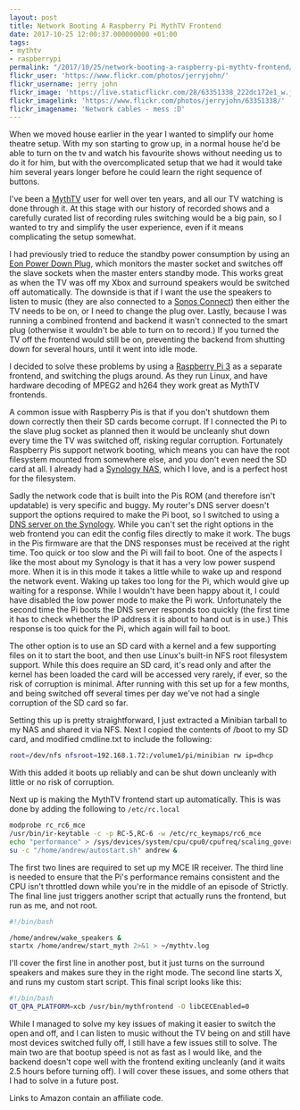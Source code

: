 ```yaml
---
layout: post
title: Network Booting A Raspberry Pi MythTV Frontend
date: 2017-10-25 12:00:37.000000000 +01:00
tags:
- mythtv
- raspberrypi
permalink: "/2017/10/25/network-booting-a-raspberry-pi-mythtv-frontend/"
flickr_user: 'https://www.flickr.com/photos/jerryjohn/'
flickr_username: jerry john
flickr_image: 'https://live.staticflickr.com/28/63351338_222dc172e1_w.jpg'
flickr_imagelink: 'https://www.flickr.com/photos/jerryjohn/63351338/'
flickr_imagename: 'Network cables - mess :D'
---
```

When we moved house earlier in the year I wanted to simplify our home theatre setup. With my son starting to
grow up, in a normal house he'd be able to turn on the tv and watch his favourite shows without needing us to
do it for him, but with the overcomplicated setup that we had it would take him several years longer before he
could learn the right sequence of buttons.

I've been a [MythTV](http://www.mythtv.org) user for well over ten years, and all our TV watching
is done through it. At this stage with our history of recorded shows and a carefully curated list of recording
rules switching would be a big pain, so I wanted to try and simplify the user experience, even if it means
complicating the setup somewhat.

I had previously tried to reduce the standby power consumption by using an
[Eon Power Down Plug](https://www.amazon.co.uk/dp/B00VKU57D4/ref=cm_sw_r_cp_api_ezg7zb995ZDKJ), which
monitors the master socket and switches off the slave sockets when the master enters standby mode. This works
great as when the TV was off my Xbox and surround speakers would be switched off automatically. The downside
is that if I want the use the speakers to listen to music (they are also connected to a
[Sonos Connect](http://amzn.to/2lbf162)) then either the TV needs to be on, or I need to change the
plug over. Lastly, because I was running a combined frontend and backend it wasn't connected to the smart plug
(otherwise it wouldn't be able to turn on to record.) If you turned the TV off the frontend would still be on,
preventing the backend from shutting down for several hours, until it went into idle mode.

I decided to solve these problems by using a [Raspberry Pi 3](http://amzn.to/2ld3GT8) as a separate
frontend, and switching the plugs around. As they run Linux, and have hardware decoding of MPEG2 and h264 they
work great as MythTV frontends.

A common issue with Raspberry Pis is that if you don't shutdown them down correctly then their SD cards become
corrupt. If I connected the Pi to the slave plug socket as planned then it would be uncleanly shut down every
time the TV was switched off, risking regular corruption. Fortunately Raspberry Pis support network booting,
which means you can have the root filesystem mounted from somewhere else, and you don't even need the SD card
at all. I already had a [Synology NAS](http://www.synology.com), which I love, and is a perfect
host for the filesystem.

Sadly the network code that is built into the Pis ROM (and therefore isn't updatable) is very specific and
buggy. My router's DNS server doesn't support the options required to make the Pi boot, so I switched to using
a [DNS server on the Synology](https://forum.synology.com/enu/viewtopic.php?t=129075). While you
can't set the right options in the web frontend you can edit the config files directly to make it work. The
bugs in the Pis firmware are that the DNS responses must be received at the right time. Too quick or too slow
and the Pi will fail to boot. One of the aspects I like the most about my Synology is that it has a very low
power suspend more. When it is in this mode it takes a little while to wake up and respond the network event.
Waking up takes too long for the Pi, which would give up waiting for a response. While I wouldn't have been
happy about it, I could have disabled the low power mode to make the Pi work. Unfortunately the second time
the Pi boots the DNS server responds too quickly (the first time it has to check whether the IP address it is
about to hand out is in use.) This response is too quick for the Pi, which again will fail to boot.

The other option is to use an SD card with a kernel and a few supporting files on it to start the boot, and
then use Linux's built-in NFS root filesystem support. While this does require an SD card, it's read only and
after the kernel has been loaded the card will be accessed very rarely, if ever, so the risk of corruption is
minimal. After running with this set up for a few months, and being switched off several times per day we've
not had a single corruption of the SD card so far.

Setting this up is pretty straightforward, I just extracted a Minibian tarball to my NAS and shared it via
NFS. Next I copied the contents of /boot to my SD card, and modified cmdline.txt to include the following:

```bash
root=/dev/nfs nfsroot=192.168.1.72:/volume1/pi/minibian rw ip=dhcp
```

With this added it boots up reliably and can be shut down uncleanly with little or no risk of corruption.

Next up is making the MythTV frontend start up automatically. This is was done by adding the following to
`/etc/rc.local`

```bash
modprobe rc_rc6_mce
/usr/bin/ir-keytable -c -p RC-5,RC-6 -w /etc/rc_keymaps/rc6_mce
echo "performance" > /sys/devices/system/cpu/cpu0/cpufreq/scaling_governor
su -c "/home/andrew/autostart.sh" andrew &
```

The first two lines are required to set up my MCE IR receiver. The third line is needed to ensure that the
Pi's performance remains consistent and the CPU isn't throttled down while you're in the middle of an episode
of Strictly. The final line just triggers another script that actually runs the frontend, but run as me, and
not root.

```bash
#!/bin/bash

/home/andrew/wake_speakers &
startx /home/andrew/start_myth 2>&1 > ~/mythtv.log
```

I'll cover the first line in another post, but it just turns on the surround speakers and makes sure they in
the right mode. The second line starts X, and runs my custom start script. This final script looks like this:

```bash
#!/bin/bash
QT_QPA_PLATFORM=xcb /usr/bin/mythfrontend -O libCECEnabled=0
```

While I managed to solve my key issues of making it easier to switch the open and off, and I can listen to
music without the TV being on and still have most devices switched fully off, I still have a few issues still
to solve. The main two are that bootup speed is not as fast as I would like, and the backend doesn't cope well
with the frontend exiting uncleanly (and it waits 2.5 hours before turning off). I will cover these issues,
and some others that I had to solve in a future post.

Links to Amazon contain an affiliate code.
